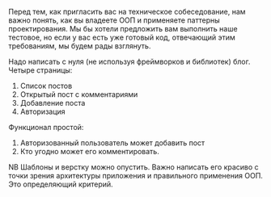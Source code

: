 Перед тем, как пригласить вас на техническое собеседование, нам важно понять,
как вы владеете ООП и применяете паттерны проектирования. Мы бы хотели предложить
вам выполнить наше тестовое, но если у вас есть уже готовый код, отвечающий
этим требованиям, мы будем рады взглянуть.

Надо написать с нуля (не используя фреймворков и библиотек) блог.
Четыре страницы:
1. Список постов
2. Открытый пост с комментариями
3. Добавление поста
4. Авторизация

Функционал простой:
1) Авторизованный пользователь может добавить пост
2) Кто угодно может его комментировать.

NB Шаблоны и верстку можно опустить. Важно написать его красиво с точки зрения
архитектуры приложения и правильного применения ООП. Это определяющий критерий.
